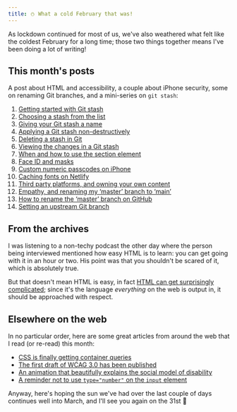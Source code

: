 ```yaml
---
title: ⛄️ What a cold February that was!
---
```


As lockdown continued for most of us, we've also weathered what felt like the coldest February for a long time; those two things together means I've been doing a lot of writing!


## This month's posts

A post about HTML and accessibility, a couple about iPhone security, some on renaming Git branches, and a mini-series on `git stash`:

1. [Getting started with Git stash](https://www.tempertemper.net/blog/getting-started-with-git-stash)
2. [Choosing a stash from the list](https://www.tempertemper.net/blog/choosing-a-stash-from-the-list)
3. [Giving your Git stash a name](https://www.tempertemper.net/blog/giving-your-git-stash-a-name)
4. [Applying a Git stash non-destructively](https://www.tempertemper.net/blog/applying-a-git-stash-non-destructively)
5. [Deleting a stash in Git](https://www.tempertemper.net/blog/deleting-a-stash-in-git)
6. [Viewing the changes in a Git stash](https://www.tempertemper.net/blog/viewing-the-changes-in-a-git-stash)
7. [When and how to use the section element](https://www.tempertemper.net/blog/when-and-how-to-use-the-section-element)
8. [Face ID and masks](https://www.tempertemper.net/blog/face-id-and-masks)
9. [Custom numeric passcodes on iPhone](https://www.tempertemper.net/blog/custom-numeric-passcodes-on-iphone)
10. [Caching fonts on Netlify](https://www.tempertemper.net/blog/caching-fonts-on-netlify)
11. [Third party platforms, and owning your own content](https://www.tempertemper.net/blog/third-party-platforms-and-owning-your-own-content)
12. [Empathy, and renaming my ‘master’ branch to ‘main’](https://www.tempertemper.net/blog/empathy-and-renaming-my-master-branch-to-main)
13. [How to rename the ‘master’ branch on GitHub](https://www.tempertemper.net/blog/how-to-rename-the-master-branch-on-github)
14. [Setting an upstream Git branch](https://www.tempertemper.net/blog/setting-an-upstream-git-branch)


## From the archives

I was listening to a non-techy podcast the other day where the person being interviewed mentioned how easy HTML is to learn: you can get going with it in an hour or two. His point was that you shouldn't be scared of it, which is absolutely true.

But that doesn't mean HTML is easy, in fact [HTML can get surprisingly complicated](https://www.tempertemper.net/blog/html-is-more-complicated-than-you-think); since it's the language *everything* on the web is output in, it should be approached with respect.


## Elsewhere on the web

In no particular order, here are some great articles from around the web that I read (or re-read) this month:

- [CSS is finally getting container queries](https://github.com/w3c/csswg-drafts/issues/5796)
- [The first draft of WCAG 3.0 has been published](https://jspellman-77432.medium.com/an-insider-look-at-wcag-3-0-276e9b964a33)
- [An animation that beautifully explains the social model of disability](https://youtu.be/9s3NZaLhcc4)
- [A reminder not to use `type="number"` on the `input` element](https://technology.blog.gov.uk/2020/02/24/why-the-gov-uk-design-system-team-changed-the-input-type-for-numbers/)

Anyway, here's hoping the sun we've had over the last couple of days continues well into March, and I'll see you again on the 31st 👋

